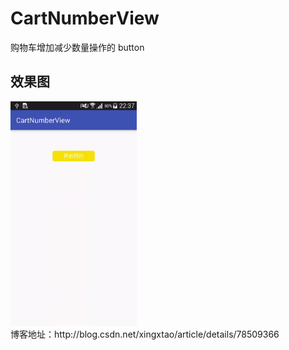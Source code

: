 # CartNumberView
购物车增加减少数量操作的 button

## 效果图

<img src="https://github.com/xing16/CartNumberView/raw/master/screenshot/screen.gif" width="40%" height="40%">

<br/>
博客地址：http://blog.csdn.net/xingxtao/article/details/78509366




